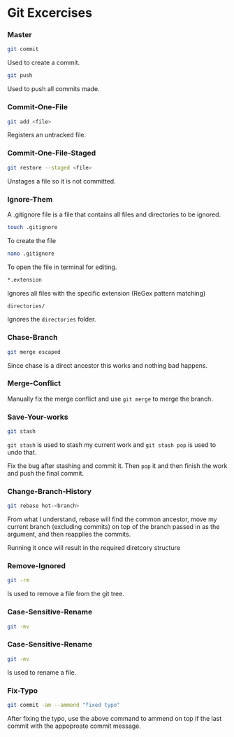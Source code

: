 # Git Excercises


### Master

```sh
git commit
```

Used to create a commit.

```sh
git push
```

Used to push all commits made.

### Commit-One-File

```sh
git add <file>
```

Registers an untracked file.

### Commit-One-File-Staged

```sh
git restore --staged <file>
```

Unstages a file so it is not committed.

### Ignore-Them

A .gitignore file is a file that contains all files and directories to be ignored.

```sh
touch .gitignore
```

To create the file

```sh
nano .gitignore
```

To open the file in terminal for editing.

```sh
*.extension
```

Ignores all files with the specific extension (ReGex pattern matching)

```sh
directories/
```

Ignores the `directories` folder.

### Chase-Branch

```sh
git merge escaped
```

Since chase is a direct ancestor this works and nothing bad happens.

### Merge-Conflict

Manually fix the merge conflict and use `git merge` to merge the branch.

### Save-Your-works

```sh
git stash 
```
`git stash` is used to stash my current work and `git stash pop` is used to undo that.

Fix the bug after stashing and commit it. Then `pop` it and then finish the work and push the final commit.

### Change-Branch-History

```sh
git rebase hot-<branch>
```

From what I understand, rebase will find the common ancestor, move my current branch (excluding commits) on top of the branch passed in as the argument, and then reapplies the commits.

Running it once will result in the required diretcory structure

### Remove-Ignored

```sh
git -rm
```

Is used to remove a file from the git tree.

### Case-Sensitive-Rename

```sh
git -mv
```

### Case-Sensitive-Rename

```sh
git -mv
```

Is used to rename a file.

### Fix-Typo

```sh
git commit -am --ammend "fixed typo"
```

After fixing the typo, use the above command to ammend on top if the last commit with the appoproate commit message.
